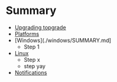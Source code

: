 # Summary

- [Upgrading topgrade](./upgrade.md)
- [Platforms](./platforms.md)
- [Windows](./windows/SUMMARY.md]
  - Step 1
- [Linux]()
  - Step x
  - step yay
- [Notifications](./notifications.md)
